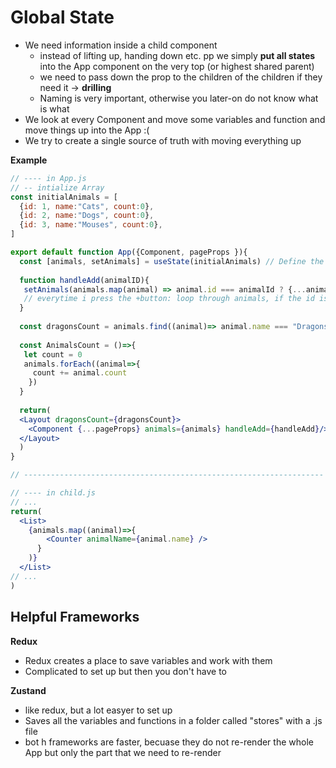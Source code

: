 # Global State
* We need information inside a child component
  * instead of lifting up, handing down etc. pp we simply **put all states** into the App component on the very top (or highest shared parent)
  * we need to pass down the prop to the children of the children if they need it -> **drilling**
  * Naming is very important, otherwise you later-on do not know what is what
* We look at every Component and move some variables and function and move things up into the App :(
* We try to create a single source of truth with moving everything up



**Example**
```jsx
// ---- in App.js
// -- intialize Array
const initialAnimals = [         
  {id: 1, name:"Cats", count:0},
  {id: 2, name:"Dogs", count:0},
  {id: 3, name:"Mouses", count:0},
]

export default function App({Component, pageProps }){
  const [animals, setAnimals] = useState(initialAnimals) // Define the animals-Array as Variable
  
  function handleAdd(animalID){
   setAnimals(animals.map(animal) => animal.id === animalId ? {...animal, count: animal.count+1} : animal)
   // everytime i press the +button: loop through animals, if the id is same as the one i pressed, spread array and add +1 to the animal value; otherwise do nothing
  }
  
  const dragonsCount = animals.find((animal)=> animal.name === "Dragons").count;
  
  const AnimalsCount = ()=>{
   let count = 0
   animals.forEach((animal=>{
     count += animal.count
    })
  }
  
  return(
  <Layout dragonsCount={dragonsCount}>
    <Component {...pageProps} animals={animals} handleAdd={handleAdd}/> // Passing it down to the X components that need those props
  </Layout>
  )
}

// -------------------------------------------------------------------

// ---- in child.js
// ... 
return(
  <List>
    {animals.map((animal)=>{
        <Counter animalName={animal.name} />
      }
    )}
  </List>
// ...
)


```


## Helpful Frameworks
**Redux**
* Redux creates a place to save variables and work with them
* Complicated to set up but then you don't have to 

**Zustand**
* like redux, but a lot easyer to set up
* Saves all the variables and functions in a folder called "stores" with a .js file
* bot h frameworks are faster, becuase they do not re-render the whole App but only the part that we need to re-render
